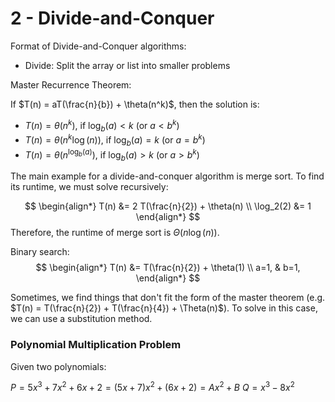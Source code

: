 # 2 - Divide-and-Conquer

Format of Divide-and-Conquer algorithms:
- Divide: Split the array or list into smaller problems

Master Recurrence Theorem:

If $T(n) = aT(\frac{n}{b}) + \theta(n^k)$, then the solution is:
- $T(n) = \theta(n^k)$, if $\log_b(a) < k$ (or $a < b^k$)
- $T(n) = \theta(n^k \log(n))$, if $\log_b(a) = k$ (or $a = b^k$)
- $T(n) = \theta(n^{\log_b(a)})$, if $\log_b(a) > k$ (or $a > b^k$)

The main example for a divide-and-conquer algorithm is merge sort. To find its runtime, we must solve recursively:

$$
\begin{align*}
	T(n) &= 2 T(\frac{n}{2}) + \theta(n) \\
	\log_2(2) &= 1
\end{align*}
$$
Therefore, the runtime of merge sort is $\Theta(n \log(n))$.

Binary search:
$$
\begin{align*}
	T(n) &= T(\frac{n}{2}) + \theta(1) \\
	a=1, & b=1,
\end{align*}
$$

Sometimes, we find things that don't fit the form of the master theorem (e.g. $T(n) = T(\frac{n}{2}) + T(\frac{n}{4}) + \Theta(n)$). To solve in this case, we can use a substitution method.

### Polynomial Multiplication Problem

Given two polynomials:

$P = 5x^3 + 7x^2 + 6x + 2 = (5x + 7)x^2 + (6x + 2) = Ax^2 + B$
$Q = x^3 - 8x^2$